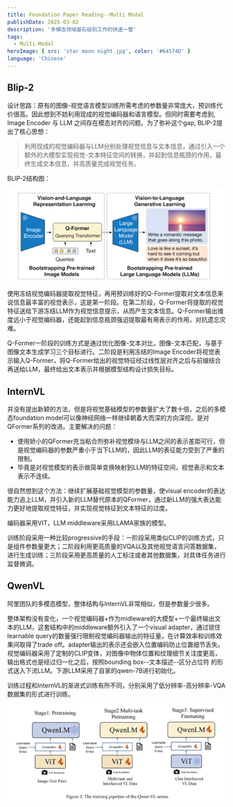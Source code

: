 ```yaml
---
title: Foundation Paper Reading--Multi Modal
publishDate: 2025-03-02
description: '多模态领域基石级别工作的快速一瞥'
tags:
  - Multi-Modal
heroImage: { src: 'star moon night.jpg', color: '#64574D' }
language: 'Chinese'
---
```


## Blip-2
设计思路：原有的图像-视觉语言模型训练所需考虑的参数量非常庞大，预训练代价很高。因此想到不妨利用现成的视觉编码器和语言模型。但同时需要考虑到, Image Encoder 与 LLM 之间存在模态对齐的问题。为了弥补这个gap, BLIP-2提出了核心思想：

>利用现成的视觉编码器与LLM分别处理视觉信息与文本信息，通过引入一个额外的大模型实现视觉-文本特征空间的转换，并起到信息瓶颈的作用，最终生成文本信息，并高质量完成视觉任务。

BLIP-2结构图：

![alt text](image.png)

使用冻结视觉编码器提取视觉特征，再用预训练好的Q-Former提取对文本信息来说信息最丰富的视觉表示，这是第一阶段。在第二阶段，Q-Former将提取的视觉特征送给下游冻结LLM作为视觉信息提示，从而产生文本信息。Q-Former输出维度远小于视觉编码器，还能起到信息瓶颈强迫提取最有用表示的作用，对抗遗忘灾难。

Q-Former一阶段的训练方式是通过优化图像-文本对比，图像-文本匹配，与基于图像文本生成学习三个目标进行。二阶段是利用冻结的Image Encoder将视觉表示输入Q-Former，将Q-Former给出的视觉特征经过线性层对齐之后与前缀结合再送给LLM，最终给出文本表示并根据模型结构设计损失目标。


## InternVL
并没有提出新颖的方法，但是将视觉基础模型的参数量扩大了数十倍，之后的多模态foundation model可以像神经网络一样继续朝着大而深的方向深挖。是对QFormer系列的改进。主要解决的问题：
- 使用娇小的QFormer充当粘合剂弥补视觉模块与LLM之间的表示差距可行，但是视觉编码器的参数严重小于当下LLM的，因此LLM的表征能力受到了严重的限制。
- 毕竟是对视觉模型的表示做简单变换映射到LLM的特征空间，视觉表示和文本表示不连续。

很自然想到这个方法：继续扩展基础视觉模型的参数量，使visual encoder的表达能力追上LLM，并引入新的LLM替代原本的QFormer，通过新LLM的强大表达能力更好地提取视觉特征，并实现视觉特征到文本特征的过度。

编码器采用VIT，LLM middleware采用LLAMA家族的模型。

训练阶段采用一种比较progressive的手段：一阶段采用类似CLIP的训练方式，只是组件参数量更大；二阶段利用更高质量的VQA以及其他视觉语言问答数据集，进行生成训练；三阶段采用更高质量的人工标注或者其他数据集，对具体任务进行监督微调。

## QwenVL
阿里团队的多模态模型，整体结构与InternVL非常相似，但是参数量少很多。

整体架构没有变化，一个视觉编码器+作为midleware的大模型+一个最终输出文本的LLM，这套结构中的middleware额外引入了一个visual adapter，通过锁住learnable query的数量强行限制视觉编码器输出的特征量，在计算效率和训练效果间取得了trade off。adapter输出的表示还会嵌入位置编码防止位置细节丢失。视觉编码器采用了定制的CLIP变体，对图像中物体位置和纹理细节关注度更高，输出格式也是经过归一化之后，按照bounding box--文本描述--区分占位符 的形式送入下流LLM。下游LLM采用了自家的qwen-7B进行初始化。

训练过程和InternVL的渐进式训练有所不同，分别采用了低分辨率-高分辨率-VQA数据集的形式进行训练。

![alt text](image-1.png)
